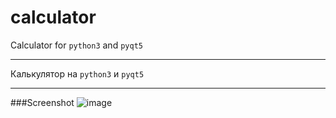 # calculator
Calculator for `python3` and `pyqt5` 
____
Калькулятор на `python3` и `pyqt5`
____
###Screenshot
![image](https://user-images.githubusercontent.com/80480605/129449534-d8464e91-ae97-4fd0-bbe3-46122586720c.png)
